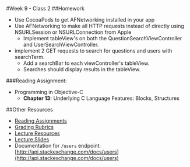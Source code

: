 #Week 9 - Class 2
##Homework
* Use CocoaPods to get AFNetworking installed in your app
* Use AFNetworking to make all HTTP requests instead of directly using NSURLSession or NSURLConnection from Apple
  * Implement tableView's on both the QuestionSearchViewController and UserSearchViewController.
* implement 2 GET requests to search for questions and users with searchTerm.
  * Add a searchBar to each viewController's tableView.
  * Searches should display results in the tableView.

###Reading Assignment:
* Programming in Objective-C
  * **Chapter 13:** Underlying C Language Features: Blocks, Structures


##Other Resources
* [Reading Assignments](../../Resources/ra-grading-standard/)
* [Grading Rubrics](../../Resources/)
* [Lecture Resources](lecture/)
* [Lecture Slides](https://www.icloud.com/keynote/0005bZ5p2V9hNHM9kWaMEr8mA#Week9_Day2)
* Documentation for `/users` endpoint: [http://api.stackexchange.com/docs/users](http://api.stackexchange.com/docs/users)
